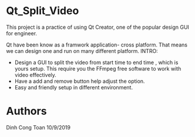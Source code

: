 # Qt_Split_Video
This project is a practice of using Qt Creator, one of the popular design GUI for engineer. 


Qt have been know as a framwork application- cross platform. That means we can design one and run on many different platform. 
        INTRO: 
- Design a GUI to split the video from start time to end time , which is yours setup. This require you the FFmpeg free software to work with video effectively. 
- Have a add and remove button help adjust the option. 
- Easy and friendly setup in different environment. 

# Authors
 Dinh Cong Toan
  10/9/2019
